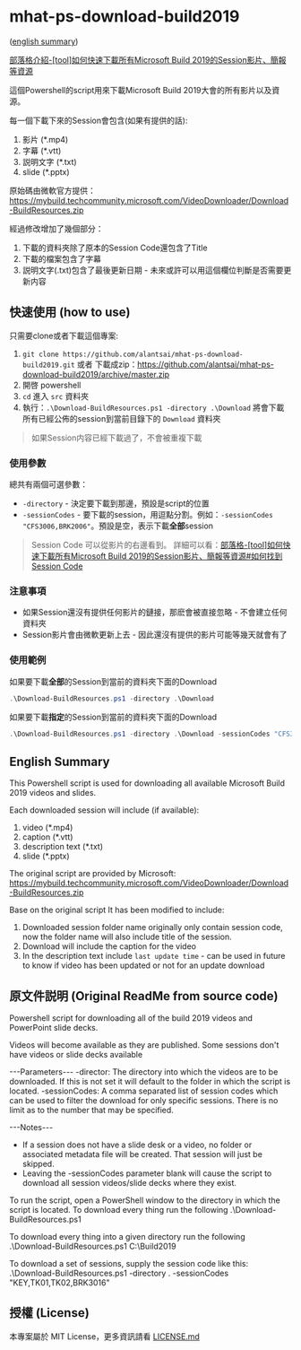 ﻿# mhat-ps-download-build2019

([english summary](#English-Summary))

[部落格介紹-[tool]如何快速下載所有Microsoft Build 2019的Session影片、簡報等資源](https://blog.alantsai.net/posts/2019/05/tool-how-to-download-all-microsoft-build-2019-videos-slides-caption-for-offline-access)

這個Powershell的script用來下載Microsoft Build 2019大會的所有影片以及資源。

每一個下載下來的Session會包含(如果有提供的話):
1. 影片 (*.mp4)
2. 字幕 (*.vtt)
3. 説明文字 (*.txt)
4. slide (*.pptx)

原始碼由微軟官方提供：https://mybuild.techcommunity.microsoft.com/VideoDownloader/Download-BuildResources.zip

經過修改增加了幾個部分：
1. 下載的資料夾除了原本的Session Code還包含了Title
2. 下載的檔案包含了字幕
3. 説明文字(.txt)包含了最後更新日期 - 未來或許可以用這個欄位判斷是否需要更新内容

## 快速使用 (how to use)

只需要clone或者下載這個專案:
1. `git clone https://github.com/alantsai/mhat-ps-download-build2019.git` 或者 下載成zip：https://github.com/alantsai/mhat-ps-download-build2019/archive/master.zip
2. 開啓 powershell
3. `cd` 進入 `src` 資料夾
4. 執行：`.\Download-BuildResources.ps1 -directory .\Download` 將會下載所有已經公佈的session到當前目錄下的 `Download` 資料夾

> 如果Session内容已經下載過了，不會被重複下載

### 使用參數

總共有兩個可選參數：

- `-directory` - 決定要下載到那邊，預設是script的位置
- `-sessionCodes` - 要下載的session，用逗點分割。例如：`-sessionCodes "CFS3006,BRK2006"`。預設是空，表示下載**全部**session

> Session Code 可以從影片的右邊看到。
> 詳細可以看：[部落格-[tool]如何快速下載所有Microsoft Build 2019的Session影片、簡報等資源#如何找到Session Code](https://blog.alantsai.net/posts/2019/05/tool-how-to-download-all-microsoft-build-2019-videos-slides-caption-for-offline-access#WizKMOutline_1557543714208891)

### 注意事項

- 如果Session還沒有提供任何影片的鏈接，那麽會被直接忽略 - 不會建立任何資料夾
- Session影片會由微軟更新上去 - 因此還沒有提供的影片可能等幾天就會有了

### 使用範例

如果要下載**全部**的Session到當前的資料夾下面的Download

```powershell
.\Download-BuildResources.ps1 -directory .\Download
```

如果要下載**指定**的Session到當前的資料夾下面的Download

```powershell
.\Download-BuildResources.ps1 -directory .\Download -sessionCodes "CFS3006,BRK2006"
```

## English Summary

This Powershell script is used for downloading all available Microsoft Build 2019 videos and slides.

Each downloaded session will include (if available):
1. video (*.mp4)
2. caption (*.vtt)
3. description text (*.txt)
4. slide (*.pptx)

The original script are provided by Microsoft: 
https://mybuild.techcommunity.microsoft.com/VideoDownloader/Download-BuildResources.zip

Base on the original script It has been modified to include:
1. Downloaded session folder name originally only contain session code, now the folder name will also include title of the session.
2. Download will include the caption for the video
3. In the description text include `last update time` - can be used in future to know if video has been updated or not for an update download


## 原文件説明 (Original ReadMe from source code)

Powershell script for downloading all of the build 2019 videos and PowerPoint slide decks.

Videos will become available as they are published. Some sessions don't have videos or slide decks available

---Parameters---
-director: The directory into which the videos are to be downloaded. If this is not set it will default to the folder in which the script is located.
-sessionCodes:  A comma separated list of session codes which can be used to filter the download for only specific sessions. There is no limit as to the number that may be specified.

---Notes---
* If a session does not have a slide desk or a video, no folder or associated metadata file will be created. That session will just be skipped.
* Leaving the -sessionCodes parameter blank will cause the script to download all session videos/slide decks where they exist.

To run the script, open a PowerShell window to the directory in which the script is located.
To download every thing run the following
.\Download-BuildResources.ps1


To download every thing into a given directory run the following
.\Download-BuildResources.ps1 C:\Build2019

To download a set of sessions, supply the session code like this:
.\Download-BuildResources.ps1 -directory . -sessionCodes "KEY,TK01,TK02,BRK3016"


## 授權 (License)

本專案屬於 MIT License，更多資訊請看 [LICENSE.md](LICENSE.md)
